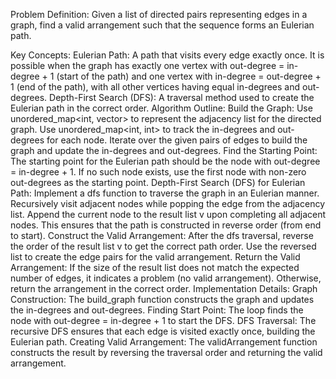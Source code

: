 Problem Definition:
Given a list of directed pairs representing edges in a graph, find a valid arrangement such that the sequence forms an Eulerian path.

Key Concepts:
Eulerian Path: A path that visits every edge exactly once. It is possible when the graph has exactly one vertex with out-degree = in-degree + 1 (start of the path) and one vertex with in-degree = out-degree + 1 (end of the path), with all other vertices having equal in-degrees and out-degrees.
Depth-First Search (DFS): A traversal method used to create the Eulerian path in the correct order.
Algorithm Outline:
Build the Graph:
Use unordered_map<int, vector<int>> to represent the adjacency list for the directed graph.
Use unordered_map<int, int> to track the in-degrees and out-degrees for each node.
Iterate over the given pairs of edges to build the graph and update the in-degrees and out-degrees.
Find the Starting Point:
The starting point for the Eulerian path should be the node with out-degree = in-degree + 1.
If no such node exists, use the first node with non-zero out-degrees as the starting point.
Depth-First Search (DFS) for Eulerian Path:
Implement a dfs function to traverse the graph in an Eulerian manner.
Recursively visit adjacent nodes while popping the edge from the adjacency list.
Append the current node to the result list v upon completing all adjacent nodes.
This ensures that the path is constructed in reverse order (from end to start).
Construct the Valid Arrangement:
After the dfs traversal, reverse the order of the result list v to get the correct path order.
Use the reversed list to create the edge pairs for the valid arrangement.
Return the Valid Arrangement:
If the size of the result list does not match the expected number of edges, it indicates a problem (no valid arrangement). Otherwise, return the arrangement in the correct order.
Implementation Details:
Graph Construction: The build_graph function constructs the graph and updates the in-degrees and out-degrees.
Finding Start Point: The loop finds the node with out-degree = in-degree + 1 to start the DFS.
DFS Traversal: The recursive DFS ensures that each edge is visited exactly once, building the Eulerian path.
Creating Valid Arrangement: The validArrangement function constructs the result by reversing the traversal order and returning the valid arrangement.